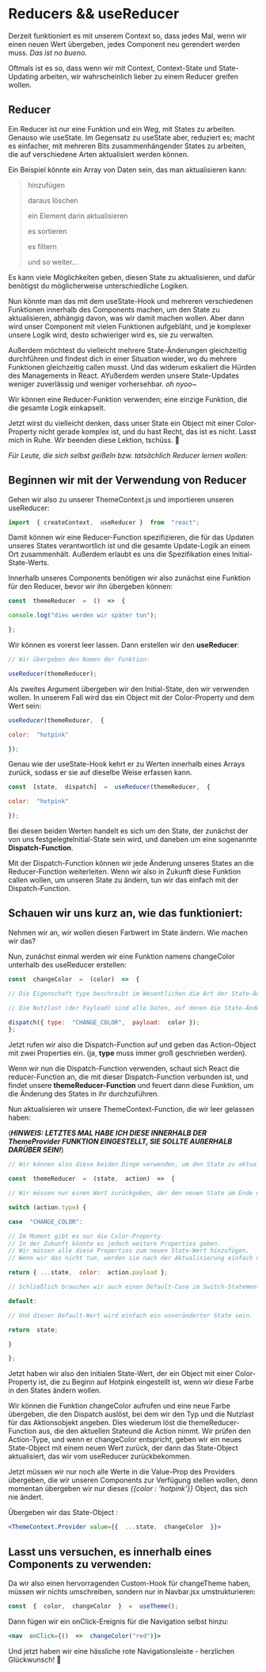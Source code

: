 #  Reducers && useReducer


Derzeit funktioniert es mit unserem Context so, dass jedes Mal, wenn wir einen neuen Wert übergeben, jedes Component neu gerendert werden muss. *Das ist no bueno.*

Oftmals ist es so, dass wenn wir mit Context, Context-State und State-Updating arbeiten, wir wahrscheinlich lieber zu einem Reducer greifen wollen.
  

##  Reducer


Ein Reducer ist nur eine Funktion und ein Weg, mit States zu arbeiten. Genauso wie useState. Im Gegensatz zu useState aber, reduziert es; macht es einfacher, mit mehreren Bits zusammenhängender States zu arbeiten, die auf verschiedene Arten aktualisiert werden können.

Ein Beispiel könnte ein Array von Daten sein, das man aktualisieren kann:

> hinzufügen
> 
> daraus löschen
> 
> ein Element darin aktualisieren
> 
> es sortieren
> 
> es filtern
> 
> und so weiter...

Es kann viele Möglichkeiten geben, diesen State zu aktualisieren, und dafür benötigst du möglicherweise unterschiedliche Logiken.

Nun könnte man das mit dem useState-Hook und mehreren verschiedenen Funktionen innerhalb des Components machen, um den State zu aktualisieren, abhängig davon, was wir damit machen wollen. Aber dann wird unser Component mit vielen Funktionen aufgebläht, und je komplexer unsere Logik wird, desto schwieriger wird es, sie zu verwalten.

Außerdem möchtest du vielleicht mehrere State-Änderungen gleichzeitig durchführen und findest dich in einer Situation wieder, wo du mehrere Funktionen gleichzeitig callen musst. Und das widerum eskaliert die Hürden des Managements in React. AYußerdem werden unsere State-Updates weniger zuverlässig und weniger vorhersehbar. *oh nyoo~*

Wir können eine Reducer-Funktion verwenden; eine einzige Funktion, die die gesamte Logik einkapselt.

Jetzt wirst du vielleicht denken, dass unser State ein Object mit einer Color-Property nicht gerade komplex ist, und du hast Recht, das ist es nicht. Lasst mich in Ruhe. Wir beenden diese Lektion, tschüss. 🤬

*Für Leute, die sich selbst geißeln bzw. tatsächlich Reducer lernen wollen:*


##  Beginnen wir mit der Verwendung von Reducer


Gehen wir also zu unserer ThemeContext.js und importieren unseren useReducer:

  
```jsx
import  { createContext,  useReducer }  from  "react";
```
  

Damit können wir eine Reducer-Function spezifizieren, die für das Updaten unseres States verantwortlich ist und die gesamte Update-Logik an einem Ort zusammenhält. Außerdem erlaubt es uns die Spezifikation eines Initial-State-Werts.

Innerhalb unseres Components benötigen wir also zunächst eine Funktion für den Reducer, bevor wir ihn übergeben können:


```js
const  themeReducer  =  ()  =>  {

console.log("dies werden wir später tun");

};
```

 
Wir können es vorerst leer lassen. Dann erstellen wir den **useReducer**:


```js
// Wir übergeben den Namen der Funktion:

useReducer(themeReducer);
```


Als zweites Argument übergeben wir den Initial-State, den wir verwenden wollen. In unserem Fall wird das ein Object mit der Color-Property und dem Wert sein:


```js
useReducer(themeReducer,  {

color:  "hotpink"

});
```


Genau wie der useState-Hook kehrt er zu Werten innerhalb eines Arrays zurück, sodass er sie auf dieselbe Weise erfassen kann.
  

```js
const  [state,  dispatch]  =  useReducer(themeReducer,  {

color:  "hotpink"

});
```
  

Bei diesen beiden Werten handelt es sich um den State, der zunächst der von uns festgelegteInitial-State sein wird, und daneben um eine sogenannte **Dispatch-Function**.

Mit der Dispatch-Function können wir jede Änderung unseres States an die Reducer-Function weiterleiten. Wenn wir also in Zukunft diese Funktion callen wollen, um unseren State zu ändern, tun wir das einfach mit der Dispatch-Function.


##  Schauen wir uns kurz an, wie das funktioniert:
  

Nehmen wir an, wir wollen diesen Farbwert im State ändern. Wie machen wir das?

Nun, zunächst einmal werden wir eine Funktion namens changeColor unterhalb des useReducer erstellen:


```jsx
const  changeColor  =  (color)  =>  {

// Die Eigenschaft type beschreibt im Wesentlichen die Art der State-Änderung, die wir vornehmen wollen.

// Die Nutzlast (der Payload) sind alle Daten, auf denen die State-Änderung basieren soll.

dispatch({ type:  "CHANGE_COLOR",  payload:  color });
};
```


Jetzt rufen wir also die Dispatch-Function auf und geben das Action-Object mit zwei Properties ein.  (ja, **type** muss immer groß geschrieben werden).

Wenn wir nun die Dispatch-Function verwenden, schaut sich React die reducer-Function an, die mit dieser Dispatch-Function verbunden ist, und findet unsere **themeReducer-Function** und feuert dann diese Funktion, um die Änderung des States in ihr durchzuführen.

Nun aktualisieren wir unsere ThemeContext-Function, die wir leer gelassen haben:

(***HINWEIS: LETZTES MAL HABE ICH DIESE INNERHALB DER _ThemeProvider_ FUNKTION EINGESTELLT, SIE SOLLTE AUßERHALB DARÜBER SEIN!***)


```jsx
// Wir können also diese beiden Dinge verwenden, um den State zu aktualisieren.

const  themeReducer  =  (state,  action)  =>  {

// Wir müssen nur einen Wert zurückgeben, der den neuen State am Ende darstellt.

switch (action.type) {

case  "CHANGE_COLOR":

// Im Moment gibt es nur die Color-Property.
// In der Zukunft könnte es jedoch weitere Properties geben.
// Wir müssen alle diese Properties zum neuen State-Wert hinzufügen.
// Wenn wir das nicht tun, werden sie nach der Aktualisierung einfach nicht mehr existieren.

return { ...state,  color:  action.payload };

// Schließlich brauchen wir auch einen Default-Case im Switch-Statement, um einen Default-Wert zurückzugeben, falls keiner der Cases matched.

default:

// Und dieser Default-Wert wird einfach ein unveränderter State sein.

return  state;

}

};
```


Jetzt haben wir also den initialen State-Wert, der ein Object mit einer Color-Property ist, die zu Beginn auf Hotpink eingestellt ist, wenn wir diese Farbe in den States ändern wollen.

Wir können die Funktion changeColor aufrufen und eine neue Farbe übergeben, die den Dispatch auslöst, bei dem wir den Typ und die Nutzlast für das Aktionsobjekt angeben. Dies wiederum löst die themeReducer-Function aus, die den aktuellen Stateund die Action nimmt. Wir prüfen den Action-Type, und wenn er changeColor entspricht, geben wir ein neues State-Object mit einem neuen Wert zurück, der dann das State-Object aktualisiert, das wir vom useReducer zurückbekommen.

Jetzt müssen wir nur noch alle Werte in die Value-Prop des Providers übergeben, die wir unseren Components zur Verfügung stellen wollen, denn momentan übergeben wir nur dieses _{{color : 'hotpink'}}_ Object, das sich nie ändert.

Übergeben wir das State-Object :


```jsx
<ThemeContext.Provider value={{  ...state,  changeColor  }}>
```


##  Lasst uns versuchen, es innerhalb eines Components zu verwenden:


Da wir also einen hervorragenden Custom-Hook für changeTheme haben, müssen wir nichts umschreiben, sondern nur in Navbar.jsx umstrukturieren:


```jsx
const  {  color,  changeColor  }  =  useTheme();
```  


Dann fügen wir ein onClick-Ereignis für die Navigation selbst hinzu:


```jsx
<nav  onClick={()  =>  changeColor("red")}>
```
  

Und jetzt haben wir eine hässliche rote Navigationsleiste - herzlichen Glückwunsch! 🎉
